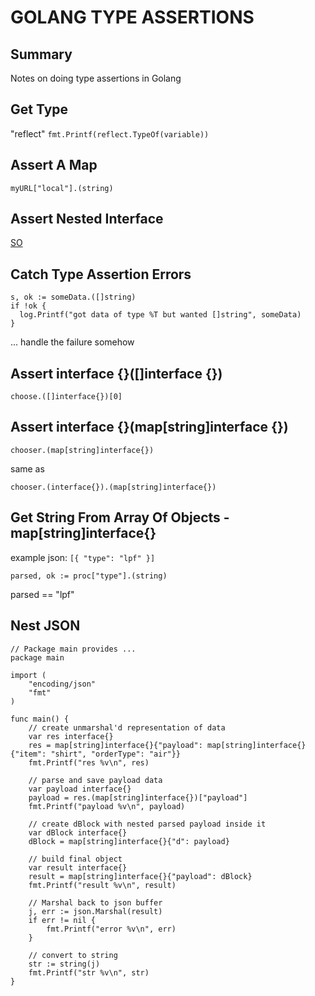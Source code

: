 # GOLANG TYPE ASSERTIONS

## Summary

Notes on doing type assertions in Golang

## Get Type

"reflect"
`fmt.Printf(reflect.TypeOf(variable))`

## Assert A Map

`myURL["local"].(string)`

## Assert Nested Interface

[SO](https://stackoverflow.com/questions/12962634/type-assert-a-nested-interface)

## Catch Type Assertion Errors

```golang
s, ok := someData.([]string)
if !ok {
  log.Printf("got data of type %T but wanted []string", someData)
}
```

... handle the failure somehow

## Assert interface {}([]interface {})

```golang
choose.([]interface{})[0]
```

## Assert interface {}(map[string]interface {})

```golang
chooser.(map[string]interface{})
```

same as

```golang
chooser.(interface{}).(map[string]interface{})
```

## Get String From Array Of Objects - map[string]interface{}

example json: `[{ "type": "lpf" }]`

```golang
parsed, ok := proc["type"].(string)
```

parsed == "lpf"

## Nest JSON

```golang
// Package main provides ...
package main

import (
	"encoding/json"
	"fmt"
)

func main() {
	// create unmarshal'd representation of data
	var res interface{}
	res = map[string]interface{}{"payload": map[string]interface{}{"item": "shirt", "orderType": "air"}}
	fmt.Printf("res %v\n", res)

	// parse and save payload data
	var payload interface{}
	payload = res.(map[string]interface{})["payload"]
	fmt.Printf("payload %v\n", payload)

	// create dBlock with nested parsed payload inside it
	var dBlock interface{}
	dBlock = map[string]interface{}{"d": payload}

	// build final object
	var result interface{}
	result = map[string]interface{}{"payload": dBlock}
	fmt.Printf("result %v\n", result)

	// Marshal back to json buffer
	j, err := json.Marshal(result)
	if err != nil {
		fmt.Printf("error %v\n", err)
	}

	// convert to string
	str := string(j)
	fmt.Printf("str %v\n", str)
}
```
